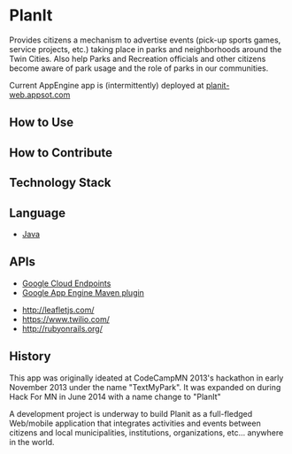 PlanIt
==========
Provides citizens a mechanism to advertise  events (pick-up sports games, service projects, etc.) taking place in parks and neighborhoods around the Twin Cities.  Also help Parks and Recreation officials and other citizens become aware of park usage and the role of parks in our communities.

Current AppEngine app is (intermittently) deployed at [planit-web.appsot.com](https://planit-web.appspot.com)


How to Use
----------

How to Contribute
-----------------

Technology Stack
----------------

## Language
- [Java][1]

## APIs
- [Google Cloud Endpoints][2]
- [Google App Engine Maven plugin][3]

* http://leafletjs.com/
* https://www.twilio.com/
* http://rubyonrails.org/

History
-------
This app was originally ideated at CodeCampMN 2013's hackathon in early November 2013 under the name "TextMyPark".  It was expanded on during Hack For MN in June 2014 with a name change to "PlanIt" 

A development project is underway to build Planit as a full-fledged Web/mobile application that integrates activities and events between citizens and local municipalities, institutions, organizations, etc... anywhere in the world.


[1]: http://java.com/en/
[2]: https://developers.google.com/appengine/docs/java/endpoints/
[3]: https://developers.google.com/appengine/docs/java/tools/maven